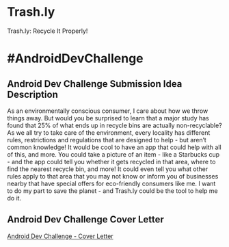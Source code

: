 # Trash.ly
Trash.ly: Recycle It Properly!

# #AndroidDevChallenge

## Android Dev Challenge Submission Idea Description

As an environmentally conscious consumer, I care about how we throw things away. But would you be surprised to learn that a major study has found that 25% of what ends up in recycle bins are actually non-recyclable? As we all try to take care of the environment, every locality has different rules, restrictions and regulations that are designed to help - but aren’t common knowledge! It would be cool to have an app that could help with all of this, and more. You could take a picture of an item - like a Starbucks cup - and the app could tell you whether it gets recycled in that area, where to find the nearest recycle bin, and more! It could even tell you what other rules apply to that area that you may not know or inform you of businesses nearby that have special offers for eco-friendly consumers like me. I want to do my part to save the planet - and Trash.ly could be the tool to help me do it.

## Android Dev Challenge Cover Letter
[Android Dev Challenge - Cover Letter](Android%20Dev%20Challenge%20-%20Trashly%20-%20Cover%20Letter.pdf)
